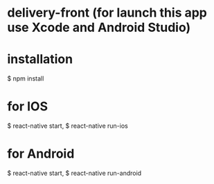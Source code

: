 # delivery-front (for launch this app use Xcode and Android Studio)


# installation
$ npm install



# for IOS
$ react-native start, $ react-native run-ios 


# for Android
$ react-native start, $ react-native run-android
